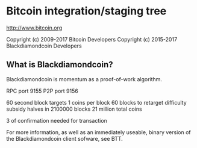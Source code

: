 Bitcoin integration/staging tree
================================

http://www.bitcoin.org

Copyright (c) 2009-2017 Bitcoin Developers
Copyright (c) 2015-2017  Blackdiamondcoin Developers

What is Blackdiamondcoin?
----------------

Blackdiamondcoin is momentum as a proof-of-work algorithm.
 
 RPC port 9155
 P2P port 9156
 
 60 second block targets
 1 coins per block
 60 blocks to retarget difficulty
 subsidy halves in 2100000 blocks 
 21 million total coins


 3 of confirmation needed for transaction

 
 For more information, as well as an immediately useable, binary version of
 the Blackdiamondcoin client sofware, see BTT.
